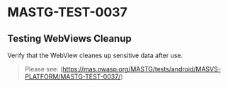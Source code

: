 #  MASTG-TEST-0037

## Testing WebViews Cleanup

Verify that the WebView cleanes up sensitive data after use.

> Please see: (https://mas.owasp.org/MASTG/tests/android/MASVS-PLATFORM/MASTG-TEST-0037/)